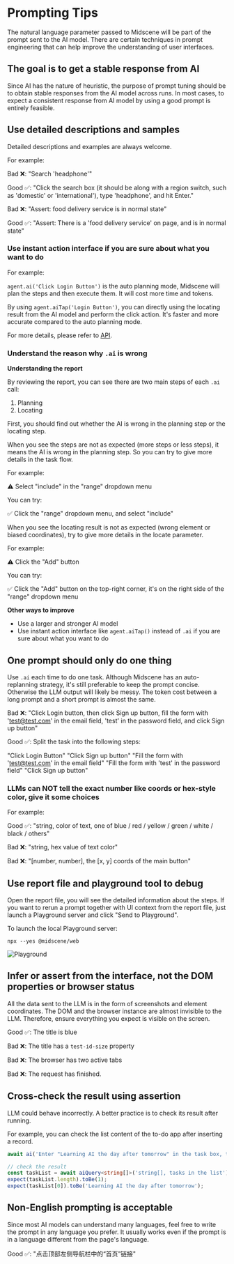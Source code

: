 # Prompting Tips

The natural language parameter passed to Midscene will be part of the prompt sent to the AI model. There are certain techniques in prompt engineering that can help improve the understanding of user interfaces.

## The goal is to get a stable response from AI

Since AI has the nature of heuristic, the purpose of prompt tuning should be to obtain stable responses from the AI model across runs. In most cases, to expect a consistent response from AI model by using a good prompt is entirely feasible.

## Use detailed descriptions and samples

Detailed descriptions and examples are always welcome.

For example: 

Bad ❌: "Search 'headphone'"

Good ✅: "Click the search box (it should be along with a region switch, such as 'domestic' or 'international'), type 'headphone', and hit Enter."

Bad ❌: "Assert: food delivery service is in normal state"

Good ✅: "Assert: There is a 'food delivery service' on page, and is in normal state"

### Use instant action interface if you are sure about what you want to do

For example:

`agent.ai('Click Login Button')` is the auto planning mode, Midscene will plan the steps and then execute them. It will cost more time and tokens.

By using `agent.aiTap('Login Button')`, you can directly using the locating result from the AI model and perform the click action. It's faster and more accurate compared to the auto planning mode.

For more details, please refer to [API](./API).

### Understand the reason why `.ai` is wrong

**Understanding the report**

By reviewing the report, you can see there are two main steps of each `.ai` call:

1. Planning
2. Locating

First, you should find out whether the AI is wrong in the planning step or the locating step.

When you see the steps are not as expected (more steps or less steps), it means the AI is wrong in the planning step. So you can try to give more details in the task flow.

For example:

⚠️ Select "include" in the "range" dropdown menu

You can try:

✅ Click the "range" dropdown menu, and select "include"

When you see the locating result is not as expected (wrong element or biased coordinates), try to give more details in the locate parameter.

For example:

⚠️ Click the "Add" button

You can try:

✅ Click the "Add" button on the top-right corner, it's on the right side of the "range" dropdown menu

**Other ways to improve**

* Use a larger and stronger AI model
* Use instant action interface like `agent.aiTap()` instead of `.ai` if you are sure about what you want to do

## One prompt should only do one thing

Use `.ai` each time to do one task. Although Midscene has an auto-replanning strategy, it's still preferable to keep the prompt concise. Otherwise the LLM output will likely be messy. The token cost between a long prompt and a short prompt is almost the same.

Bad ❌: "Click Login button, then click Sign up button, fill the form with 'test@test.com' in the email field, 'test' in the password field, and click Sign up button"

Good ✅: Split the task into the following steps:

"Click Login Button"
"Click Sign up button"
"Fill the form with 'test@test.com' in the email field"
"Fill the form with 'test' in the password field"
"Click Sign up button"

### LLMs can NOT tell the exact number like coords or hex-style color, give it some choices

For example:

Good ✅: "string, color of text, one of blue / red / yellow / green / white / black / others"

Bad ❌: "string, hex value of text color"

Bad ❌: "[number, number], the [x, y] coords of the main button"

## Use report file and playground tool to debug

Open the report file, you will see the detailed information about the steps. If you want to rerun a prompt together with UI context from the report file, just launch a Playground server and click "Send to Playground".

To launch the local Playground server:
```
npx --yes @midscene/web
```

![Playground](/midescene-playground-entry.jpg)

## Infer or assert from the interface, not the DOM properties or browser status

All the data sent to the LLM is in the form of screenshots and element coordinates. The DOM and the browser instance are almost invisible to the LLM. Therefore, ensure everything you expect is visible on the screen.

Good ✅: The title is blue

Bad ❌: The title has a `test-id-size` property

Bad ❌: The browser has two active tabs

Bad ❌: The request has finished.

## Cross-check the result using assertion

LLM could behave incorrectly. A better practice is to check its result after running.

For example, you can check the list content of the to-do app after inserting a record.

```typescript
await ai('Enter "Learning AI the day after tomorrow" in the task box, then press Enter to create');

// check the result
const taskList = await aiQuery<string[]>('string[], tasks in the list');
expect(taskList.length).toBe(1);
expect(taskList[0]).toBe('Learning AI the day after tomorrow');
```

## Non-English prompting is acceptable

Since most AI models can understand many languages, feel free to write the prompt in any language you prefer. It usually works even if the prompt is in a language different from the page's language.

Good ✅: "点击顶部左侧导航栏中的“首页”链接"
